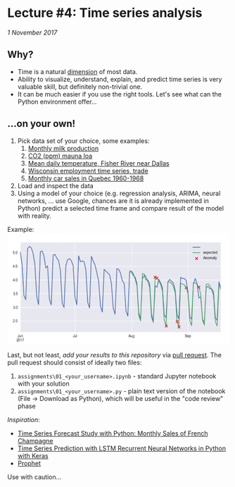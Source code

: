 # Lecture #4: Time series analysis

_1 November 2017_

## Why?

* Time is a natural [dimension](https://en.wikipedia.org/wiki/Dimension_(data_warehouse)) of most data.
* Ability to visualize, understand, explain, and predict time series is very valuable skill, but definitely non-trivial one.
* It can be much easier if you use the right tools. Let's see what can the Python environment offer...

## ...on your own!

1. Pick data set of your choice, some examples:
   1. [Monthly milk production](https://datamarket.com/data/set/22ox/monthly-milk-production-pounds-per-cow-jan-62-dec-75#!ds=22ox&display=line)
   2. [CO2 (ppm) mauna loa](https://datamarket.com/data/set/22v1/co2-ppm-mauna-loa-1965-1980#!ds=22v1&display=line)
   3. [Mean daily temperature, Fisher River near Dallas](https://datamarket.com/data/set/235d/mean-daily-temperature-fisher-river-near-dallas-jan-01-1988-to-dec-31-1991#!ds=235d&display=line)
   4. [Wisconsin employment time series, trade](https://datamarket.com/data/set/22l8/wisconsin-employment-time-series-trade-jan-1961-oct-1975#!ds=22l8&display=line)
   5. [Monthly car sales in Quebec 1960-1968](https://datamarket.com/data/set/22n4/monthly-car-sales-in-quebec-1960-1968#!ds=22n4&display=line)
2. Load and inspect the data
3. Using a model of your choice (e.g. regression analysis, ARIMA, neural networks, ... use Google, chances are it is already implemented in Python) predict a selected time frame and compare result of the model with reality.

Example:
![Anomaly detection simulation example](files/anomaly_detection_example.png)

Last, but not least, *add your results to this repository* via [pull request](https://help.github.com/articles/about-pull-requests/). 
The pull request should consist of ideally two files:

1. `assignments\01_<your_username>.ipynb` - standard Jupyter notebook with your solution
2. `assignments\01_<your_username>.py` - plain text version of the notebook (File -> Download as Python), which will be useful in the "code review" phase

_Inspiration_: 
* [Time Series Forecast Study with Python: Monthly Sales of French Champagne](https://machinelearningmastery.com/time-series-forecast-study-python-monthly-sales-french-champagne/)
* [Time Series Prediction with LSTM Recurrent Neural Networks in Python with Keras](https://machinelearningmastery.com/time-series-prediction-lstm-recurrent-neural-networks-python-keras/)
* [Prophet](https://github.com/facebook/prophet)

Use with caution...
